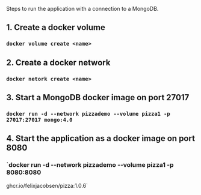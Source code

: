
Steps to run the application with a connection to a MongoDB.
## 1. Create a docker volume
### ` docker volume create <name> `
## 2. Create a docker network
### ` docker netork create <name> `
## 3. Start a MongoDB docker image on port 27017
### `docker run -d --network pizzademo --volume pizza1 -p 27017:27017 mongo:4.0`
## 4. Start the application as a docker image on port 8080
### `docker run  -d --network pizzademo --volume pizza1 -p 8080:8080 
ghcr.io/felixjacobsen/pizza:1.0.6` 
